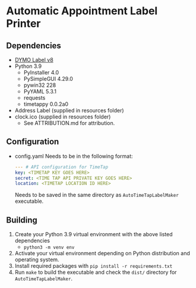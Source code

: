 # Automatic Appointment Label Printer

## Dependencies
* [DYMO Label v8](https://www.dymo.com/en-AU/dymo-label-software-v8-windows)
* Python 3.9
    * PyInstaller 4.0
    * PySimpleGUI 4.29.0
    * pywin32 228
    * PyYAML 5.3.1
    * requests
    * timetappy 0.0.2a0
* Address Label (supplied in resources folder)
* clock.ico (supplied in resources folder)
    * See ATTRIBUTION.md for attribution.

## Configuration
* config.yaml
    Needs to be in the following format:
    ```yaml
    --- # API configuration for TimeTap
    key: <TIMETAP KEY GOES HERE>
    secret: <TIME TAP API PRIVATE KEY GOES HERE>
    location: <TIMETAP LOCATION ID HERE>
    ```
    Needs to be saved in the same directory as `AutoTimeTapLabelMaker` executable.

## Building
1. Create your Python 3.9 virtual environment with the above listed dependencies
    * `python3 -m venv env`
2. Activate your virtual environment depending on Python distribution and operating system.
3. Install required packages with `pip install -r requirements.txt`
4. Run `make` to build the executable and check the `dist/` directory for `AutoTimeTapLabelMaker`.